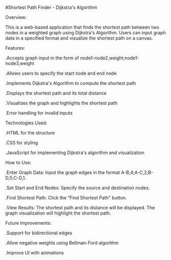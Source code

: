 #Shortest Path Finder - Dijkstra's Algorithm

Overview:

This is a web-based application that finds the shortest path between two nodes in a weighted graph using Dijkstra's Algorithm. Users can input graph data in a specified format and visualize the shortest path on a canvas.

Features:

.Accepts graph input in the form of node1-node2,weight;node1-node3,weight

.Allows users to specify the start node and end node

.Implements Dijkstra's Algorithm to compute the shortest path

.Displays the shortest path and its total distance

.Visualizes the graph and highlights the shortest path

.Error handling for invalid inputs

Technologies Used:

.HTML for the structure

.CSS for styling

.JavaScript for implementing Dijkstra's algorithm and visualization

How to Use:

.Enter Graph Data: Input the graph edges in the format A-B,4;A-C,2;B-D,5;C-D,1.

.Set Start and End Nodes: Specify the source and destination nodes.

.Find Shortest Path: Click the "Find Shortest Path" button.

.View Results: The shortest path and its distance will be displayed. The graph visualization will highlight the shortest path.

Future Improvements:

.Support for bidirectional edges

.Allow negative weights using Bellman-Ford algorithm

.Improve UI with animations
